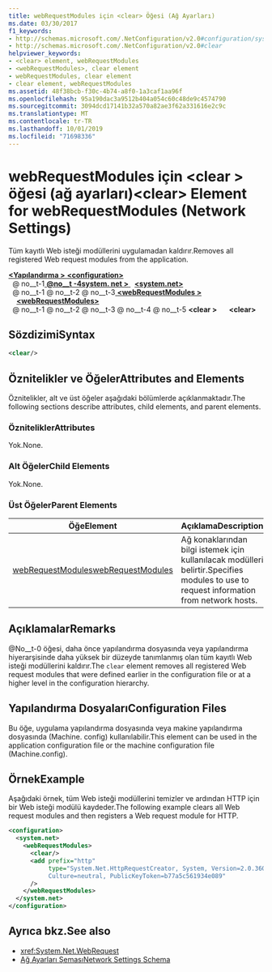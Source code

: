 ```yaml
---
title: webRequestModules için <clear> Öğesi (Ağ Ayarları)
ms.date: 03/30/2017
f1_keywords:
- http://schemas.microsoft.com/.NetConfiguration/v2.0#configuration/system.net/webRequestModules/clear
- http://schemas.microsoft.com/.NetConfiguration/v2.0#clear
helpviewer_keywords:
- <clear> element, webRequestModules
- <webRequestModules>, clear element
- webRequestModules, clear element
- clear element, webRequestModules
ms.assetid: 48f38bcb-f30c-4b74-a8f0-1a3caf1aa96f
ms.openlocfilehash: 95a190dac3a9512b404a054c60c48de9c4574790
ms.sourcegitcommit: 3094dcd17141b32a570a82ae3f62a331616e2c9c
ms.translationtype: MT
ms.contentlocale: tr-TR
ms.lasthandoff: 10/01/2019
ms.locfileid: "71698336"
---
```

# <a name="clear-element-for-webrequestmodules-network-settings"></a><span data-ttu-id="cc6cf-102">webRequestModules için \<clear > öğesi (ağ ayarları)</span><span class="sxs-lookup"><span data-stu-id="cc6cf-102">\<clear> Element for webRequestModules (Network Settings)</span></span>
<span data-ttu-id="cc6cf-103">Tüm kayıtlı Web isteği modüllerini uygulamadan kaldırır.</span><span class="sxs-lookup"><span data-stu-id="cc6cf-103">Removes all registered Web request modules from the application.</span></span>  
  
[<span data-ttu-id="cc6cf-104"> **\<Yapılandırma >** </span><span class="sxs-lookup"><span data-stu-id="cc6cf-104">**\<configuration>**</span></span>](../configuration-element.md)  
<span data-ttu-id="cc6cf-105">&nbsp; @ no__t-1[ **@no__t -4system. net >** ](system-net-element-network-settings.md)</span><span class="sxs-lookup"><span data-stu-id="cc6cf-105">&nbsp;&nbsp;[**\<system.net>**](system-net-element-network-settings.md)</span></span>  
<span data-ttu-id="cc6cf-106">&nbsp; @ no__t-1 @ no__t-2 @ no__t-3[ **\<webRequestModules >** ](webrequestmodules-element-network-settings.md)</span><span class="sxs-lookup"><span data-stu-id="cc6cf-106">&nbsp;&nbsp;&nbsp;&nbsp;[**\<webRequestModules>**](webrequestmodules-element-network-settings.md)</span></span>  
<span data-ttu-id="cc6cf-107">&nbsp; @ no__t-1 @ no__t-2 @ no__t-3 @ no__t-4 @ no__t-5 **\<clear >**</span><span class="sxs-lookup"><span data-stu-id="cc6cf-107">&nbsp;&nbsp;&nbsp;&nbsp;&nbsp;&nbsp;**\<clear>**</span></span>  
  
## <a name="syntax"></a><span data-ttu-id="cc6cf-108">Sözdizimi</span><span class="sxs-lookup"><span data-stu-id="cc6cf-108">Syntax</span></span>  
  
```xml  
<clear/>  
```  
  
## <a name="attributes-and-elements"></a><span data-ttu-id="cc6cf-109">Öznitelikler ve Öğeler</span><span class="sxs-lookup"><span data-stu-id="cc6cf-109">Attributes and Elements</span></span>  
 <span data-ttu-id="cc6cf-110">Öznitelikler, alt ve üst öğeler aşağıdaki bölümlerde açıklanmaktadır.</span><span class="sxs-lookup"><span data-stu-id="cc6cf-110">The following sections describe attributes, child elements, and parent elements.</span></span>  
  
### <a name="attributes"></a><span data-ttu-id="cc6cf-111">Öznitelikler</span><span class="sxs-lookup"><span data-stu-id="cc6cf-111">Attributes</span></span>  
 <span data-ttu-id="cc6cf-112">Yok.</span><span class="sxs-lookup"><span data-stu-id="cc6cf-112">None.</span></span>  
  
### <a name="child-elements"></a><span data-ttu-id="cc6cf-113">Alt Öğeler</span><span class="sxs-lookup"><span data-stu-id="cc6cf-113">Child Elements</span></span>  
 <span data-ttu-id="cc6cf-114">Yok.</span><span class="sxs-lookup"><span data-stu-id="cc6cf-114">None.</span></span>  
  
### <a name="parent-elements"></a><span data-ttu-id="cc6cf-115">Üst Öğeler</span><span class="sxs-lookup"><span data-stu-id="cc6cf-115">Parent Elements</span></span>  
  
|<span data-ttu-id="cc6cf-116">**Öğe**</span><span class="sxs-lookup"><span data-stu-id="cc6cf-116">**Element**</span></span>|<span data-ttu-id="cc6cf-117">**Açıklama**</span><span class="sxs-lookup"><span data-stu-id="cc6cf-117">**Description**</span></span>|  
|-----------------|---------------------|  
|[<span data-ttu-id="cc6cf-118">webRequestModules</span><span class="sxs-lookup"><span data-stu-id="cc6cf-118">webRequestModules</span></span>](webrequestmodules-element-network-settings.md)|<span data-ttu-id="cc6cf-119">Ağ konaklarından bilgi istemek için kullanılacak modülleri belirtir.</span><span class="sxs-lookup"><span data-stu-id="cc6cf-119">Specifies modules to use to request information from network hosts.</span></span>|  
  
## <a name="remarks"></a><span data-ttu-id="cc6cf-120">Açıklamalar</span><span class="sxs-lookup"><span data-stu-id="cc6cf-120">Remarks</span></span>  
 <span data-ttu-id="cc6cf-121">@No__t-0 öğesi, daha önce yapılandırma dosyasında veya yapılandırma hiyerarşisinde daha yüksek bir düzeyde tanımlanmış olan tüm kayıtlı Web isteği modüllerini kaldırır.</span><span class="sxs-lookup"><span data-stu-id="cc6cf-121">The `clear` element removes all registered Web request modules that were defined earlier in the configuration file or at a higher level in the configuration hierarchy.</span></span>  
  
## <a name="configuration-files"></a><span data-ttu-id="cc6cf-122">Yapılandırma Dosyaları</span><span class="sxs-lookup"><span data-stu-id="cc6cf-122">Configuration Files</span></span>  
 <span data-ttu-id="cc6cf-123">Bu öğe, uygulama yapılandırma dosyasında veya makine yapılandırma dosyasında (Machine. config) kullanılabilir.</span><span class="sxs-lookup"><span data-stu-id="cc6cf-123">This element can be used in the application configuration file or the machine configuration file (Machine.config).</span></span>  
  
## <a name="example"></a><span data-ttu-id="cc6cf-124">Örnek</span><span class="sxs-lookup"><span data-stu-id="cc6cf-124">Example</span></span>  
 <span data-ttu-id="cc6cf-125">Aşağıdaki örnek, tüm Web isteği modüllerini temizler ve ardından HTTP için bir Web isteği modülü kaydeder.</span><span class="sxs-lookup"><span data-stu-id="cc6cf-125">The following example clears all Web request modules and then registers a Web request module for HTTP.</span></span>  
  
```xml  
<configuration>  
  <system.net>  
    <webRequestModules>  
      <clear/>  
      <add prefix="http"  
           type="System.Net.HttpRequestCreator, System, Version=2.0.3600.0,  
           Culture=neutral, PublicKeyToken=b77a5c561934e089"  
      />  
    </webRequestModules>  
  </system.net>  
</configuration>  
```  
  
## <a name="see-also"></a><span data-ttu-id="cc6cf-126">Ayrıca bkz.</span><span class="sxs-lookup"><span data-stu-id="cc6cf-126">See also</span></span>

- <xref:System.Net.WebRequest>
- [<span data-ttu-id="cc6cf-127">Ağ Ayarları Şeması</span><span class="sxs-lookup"><span data-stu-id="cc6cf-127">Network Settings Schema</span></span>](index.md)
